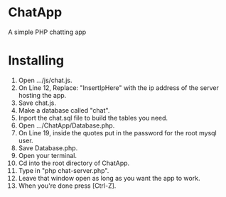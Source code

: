 ChatApp
=======

A simple PHP chatting app

Installing
==========

1. Open .../js/chat.js.
2. On Line 12, Replace: "InsertIpHere" with the ip address of the server hosting the app.
3. Save chat.js.
4. Make a database called "chat".
5. Inport the chat.sql file to build the tables you need.
6. Open .../ChatApp/Database.php.
7. On Line 19, inside the quotes put in the password for the root mysql user.
8. Save Database.php.
9. Open your terminal.
10. Cd into the root directory of ChatApp.
11. Type in "php chat-server.php".
12. Leave that window open as long as you want the app to work.
13. When you're done press [Ctrl-Z].
